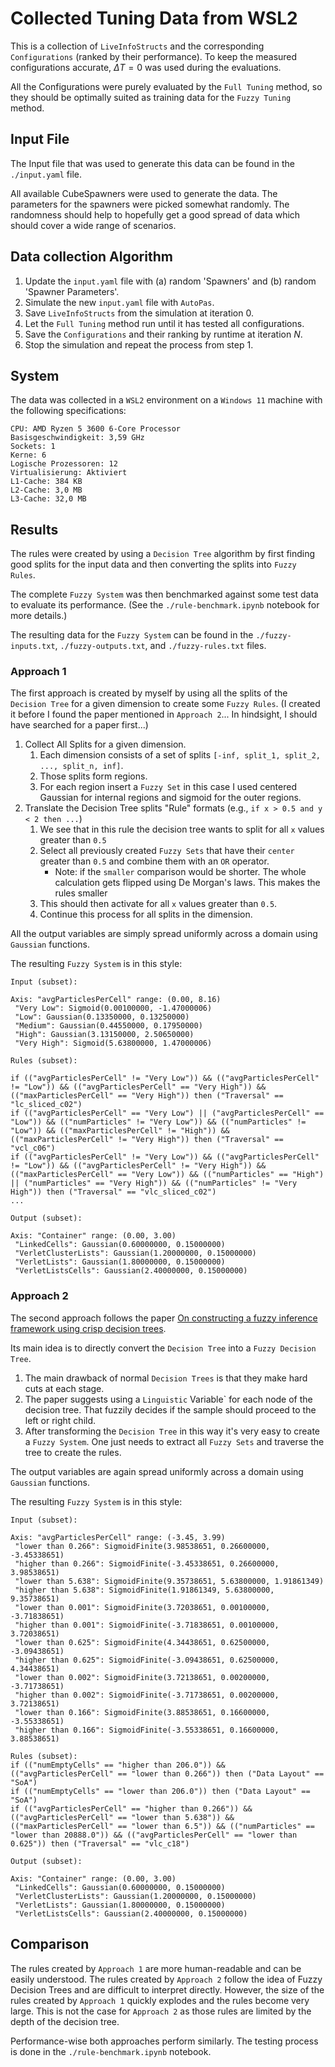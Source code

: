 # Collected Tuning Data from WSL2

This is a collection of `LiveInfoStructs` and the corresponding `Configurations` (ranked by their performance). To keep the measured configurations accurate, $\Delta T = 0$ was used during the evaluations.

All the Configurations were purely evaluated by the `Full Tuning` method, so they should be optimally suited as training data for the `Fuzzy Tuning` method.

## Input File

The Input file that was used to generate this data can be found in the `./input.yaml` file.

All available CubeSpawners were used to generate the data. The parameters for the spawners were picked somewhat randomly.
The randomness should help to hopefully get a good spread of data which should cover a wide range of scenarios.

## Data collection Algorithm

1. Update the `input.yaml` file with (a) random 'Spawners' and (b) random 'Spawner Parameters'.
2. Simulate the new `input.yaml` file with `AutoPas`.
3. Save `LiveInfoStructs` from the simulation at iteration $0$.
4. Let the `Full Tuning` method run until it has tested all configurations.
5. Save the `Configurations` and their ranking by runtime at iteration $N$.
6. Stop the simulation and repeat the process from step 1.

## System

The data was collected in a `WSL2` environment on a `Windows 11` machine with the following specifications:

```text
CPU: AMD Ryzen 5 3600 6-Core Processor
Basisgeschwindigkeit: 3,59 GHz
Sockets: 1
Kerne: 6
Logische Prozessoren: 12
Virtualisierung: Aktiviert
L1-Cache: 384 KB
L2-Cache: 3,0 MB
L3-Cache: 32,0 MB
```

## Results

The rules were created by using a `Decision Tree` algorithm by first finding good splits for the input data and then converting the splits into `Fuzzy Rules`.

The complete `Fuzzy System` was then benchmarked against some test data to evaluate its performance. (See the `./rule-benchmark.ipynb` notebook for more details.)

The resulting data for the `Fuzzy System` can be found in the `./fuzzy-inputs.txt`, `./fuzzy-outputs.txt`, and `./fuzzy-rules.txt` files.

### Approach 1

The first approach is created by myself by using all the splits of the `Decision Tree` for a given dimension to create some `Fuzzy Rules`. (I created it before I found the paper mentioned in `Approach 2`... In hindsight, I should have searched for a paper first...)

1. Collect All Splits for a given dimension.
   1. Each dimension consists of a set of splits `[-inf, split_1, split_2, ..., split_n, inf]`.
   2. Those splits form regions.
   3. For each region insert a `Fuzzy Set` in this case I used centered Gaussian for internal regions and sigmoid for the outer regions.
2. Translate the Decision Tree splits "Rule" formats (e.g., `if x > 0.5 and y < 2 then ...`)
   1. We see that in this rule the decision tree wants to split for all `x` values greater than `0.5`
   2. Select all previously created `Fuzzy Sets` that have their `center` greater than `0.5` and combine them with an `OR` operator.
        + Note: if the `smaller` comparison would be shorter. The whole calculation gets flipped using De Morgan's laws. This makes the rules smaller
   3. This should then activate for all `x` values greater than `0.5`.
   4. Continue this process for all splits in the dimension.

All the output variables are simply spread uniformly across a domain using `Gaussian` functions.

The resulting `Fuzzy System` is in this style:

```text
Input (subset):

Axis: "avgParticlesPerCell" range: (0.00, 8.16)
 "Very Low": Sigmoid(0.00100000, -1.47000006)
 "Low": Gaussian(0.13350000, 0.13250000)
 "Medium": Gaussian(0.44550000, 0.17950000)
 "High": Gaussian(3.13150000, 2.50650000)
 "Very High": Sigmoid(5.63800000, 1.47000006)

Rules (subset):

if (("avgParticlesPerCell" != "Very Low")) && (("avgParticlesPerCell" != "Low")) && (("avgParticlesPerCell" == "Very High")) && (("maxParticlesPerCell" == "Very High")) then ("Traversal" == "lc_sliced_c02")
if (("avgParticlesPerCell" == "Very Low") || ("avgParticlesPerCell" == "Low")) && (("numParticles" != "Very Low")) && (("numParticles" != "Low")) && (("maxParticlesPerCell" != "High")) && (("maxParticlesPerCell" != "Very High")) then ("Traversal" == "vcl_c06")
if (("avgParticlesPerCell" != "Very Low")) && (("avgParticlesPerCell" != "Low")) && (("avgParticlesPerCell" != "Very High")) && (("maxParticlesPerCell" == "Very Low")) && (("numParticles" == "High") || ("numParticles" == "Very High")) && (("numParticles" != "Very High")) then ("Traversal" == "vlc_sliced_c02")
...

Output (subset):

Axis: "Container" range: (0.00, 3.00)
 "LinkedCells": Gaussian(0.60000000, 0.15000000)
 "VerletClusterLists": Gaussian(1.20000000, 0.15000000)
 "VerletLists": Gaussian(1.80000000, 0.15000000)
 "VerletListsCells": Gaussian(2.40000000, 0.15000000)
```

### Approach 2

The second approach follows the paper [On constructing a fuzzy inference framework using crisp decision trees](https://www.sciencedirect.com/science/article/pii/S0165011406002533).

Its main idea is to directly convert the `Decision Tree` into a `Fuzzy Decision Tree`.

1. The main drawback of normal `Decision Trees` is that they make hard cuts at each stage.
2. The paper suggests using a `Linguistic` Variable` for each node of the decision tree. That fuzzily decides if the sample should proceed to the left or right child.
3. After transforming the `Decision Tree` in this way it's very easy to create a `Fuzzy System`. One just needs to extract all `Fuzzy Sets` and traverse the tree to create the rules.

The output variables are again spread uniformly across a domain using `Gaussian` functions.

The resulting `Fuzzy System` is in this style:

```text
Input (subset):

Axis: "avgParticlesPerCell" range: (-3.45, 3.99)
 "lower than 0.266": SigmoidFinite(3.98538651, 0.26600000, -3.45338651)
 "higher than 0.266": SigmoidFinite(-3.45338651, 0.26600000, 3.98538651)
 "lower than 5.638": SigmoidFinite(9.35738651, 5.63800000, 1.91861349)
 "higher than 5.638": SigmoidFinite(1.91861349, 5.63800000, 9.35738651)
 "lower than 0.001": SigmoidFinite(3.72038651, 0.00100000, -3.71838651)
 "higher than 0.001": SigmoidFinite(-3.71838651, 0.00100000, 3.72038651)
 "lower than 0.625": SigmoidFinite(4.34438651, 0.62500000, -3.09438651)
 "higher than 0.625": SigmoidFinite(-3.09438651, 0.62500000, 4.34438651)
 "lower than 0.002": SigmoidFinite(3.72138651, 0.00200000, -3.71738651)
 "higher than 0.002": SigmoidFinite(-3.71738651, 0.00200000, 3.72138651)
 "lower than 0.166": SigmoidFinite(3.88538651, 0.16600000, -3.55338651)
 "higher than 0.166": SigmoidFinite(-3.55338651, 0.16600000, 3.88538651)

Rules (subset):
if (("numEmptyCells" == "higher than 206.0")) && (("avgParticlesPerCell" == "lower than 0.266")) then ("Data Layout" == "SoA")
if (("numEmptyCells" == "lower than 206.0")) then ("Data Layout" == "SoA")
if (("avgParticlesPerCell" == "higher than 0.266")) && (("avgParticlesPerCell" == "lower than 5.638")) && (("maxParticlesPerCell" == "lower than 6.5")) && (("numParticles" == "lower than 20888.0")) && (("avgParticlesPerCell" == "lower than 0.625")) then ("Traversal" == "vlc_c18")

Output (subset):

Axis: "Container" range: (0.00, 3.00)
 "LinkedCells": Gaussian(0.60000000, 0.15000000)
 "VerletClusterLists": Gaussian(1.20000000, 0.15000000)
 "VerletLists": Gaussian(1.80000000, 0.15000000)
 "VerletListsCells": Gaussian(2.40000000, 0.15000000)

```

## Comparison

The rules created by `Approach 1` are more human-readable and can be easily understood. The rules created by `Approach 2` follow the idea of Fuzzy Decision Trees and are difficult to interpret directly. However, the size of the rules created by `Approach 1` quickly explodes and the rules become very large. This is not the case for `Approach 2` as those rules are limited by the depth of the decision tree.

Performance-wise both approaches perform similarly. The testing process is done in the `./rule-benchmark.ipynb` notebook.
